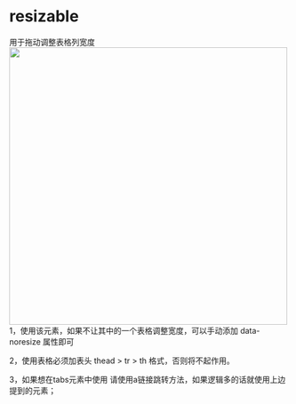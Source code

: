 # resizable
用于拖动调整表格列宽度<br>
<img src="http://www.wware.org/img/tabindex.png?_799" width="500px"><br>
1，使用该元素，如果不让其中的一个表格调整宽度，可以手动添加  data-noresize   属性即可<br>

2，使用表格必须加表头 thead > tr > th 格式，否则将不起作用。<br>

3，如果想在tabs元素中使用 请使用a链接跳转方法，如果逻辑多的话就使用上边提到的元素；<br>
